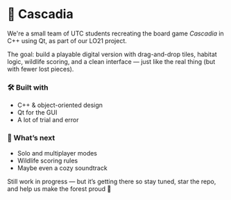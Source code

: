 # 🫎 Cascadia

We're a small team of UTC students recreating the board game *Cascadia* in C++ using Qt, as part of our LO21 project.

The goal: build a playable digital version with drag-and-drop tiles, habitat logic, wildlife scoring, and a clean interface — just like the real thing (but with fewer lost pieces).

### 🛠 Built with
- C++ & object-oriented design
- Qt for the GUI
- A lot of trial and error

### 🎯 What’s next
- Solo and multiplayer modes
- Wildlife scoring rules
- Maybe even a cozy soundtrack

Still work in progress — but it’s getting there so stay tuned, star the repo, and help us make the forest proud  🌿
